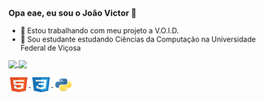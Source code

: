 ### Opa eae, eu sou o João Victor 👋

- 🔭 Estou trabalhando com meu projeto a V.O.I.D.
- 🌱 Sou estudante estudando Ciências da Computação na Universidade Federal de Viçosa
<div>
  <a href="https://github.com/BelfortJoao">
  <img align="Center" height="160em" src="https://github-readme-stats.vercel.app/api?username=BelfortJoao&show_icons=true&theme=gotham&include_all_commits=true&count_private=true"/>
  <img align="Center" height="160em" src="https://github-readme-stats.vercel.app/api/top-langs/?username=BelfortJoao&layout=compact&langs_count=7&theme=gotham"/>
</div>
  

<div style="display: inline_block"><br>
  <img align="center" alt="Rafa-HTML" height="30" width="40" src="https://raw.githubusercontent.com/devicons/devicon/master/icons/html5/html5-original.svg">
  <img align="center" alt="Rafa-CSS" height="30" width="40" src="https://raw.githubusercontent.com/devicons/devicon/master/icons/css3/css3-original.svg">
  <img align="center" alt="Rafa-Python" height="30" width="40" src="https://raw.githubusercontent.com/devicons/devicon/master/icons/python/python-original.svg">
</div>
  
  ##
 


